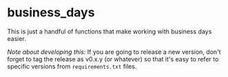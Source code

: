 # business_days

This is just a handful of functions that make working with business days easier.

*Note about developing this:* If you are going to release a new version, don't forget to tag the release as v0.x.y (or whatever) so that it's easy to refer to specific versions from `requirements.txt` files.
